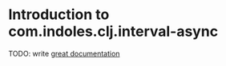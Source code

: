 # Introduction to com.indoles.clj.interval-async

TODO: write [great documentation](http://jacobian.org/writing/great-documentation/what-to-write/)
